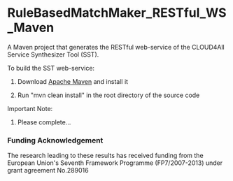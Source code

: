RuleBasedMatchMaker_RESTful_WS_Maven
====================================

A Maven project that generates the RESTful web-service of the CLOUD4All Service Synthesizer Tool (SST).

To build the SST web-service:

1) Download [Apache Maven](http://maven.apache.org/) and install it

2) Run "mvn clean install" in the root directory of the source code

Important Note:

1) Please complete...

### Funding Acknowledgement

The research leading to these results has received funding from the European
Union's Seventh Framework Programme (FP7/2007-2013) under grant agreement No.289016